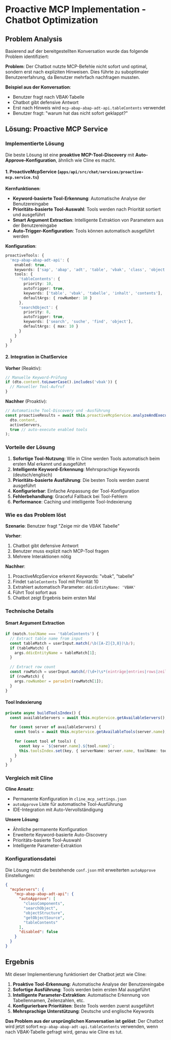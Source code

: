 # Proactive MCP Implementation - Chatbot Optimization

## Problem Analysis

Basierend auf der bereitgestellten Konversation wurde das folgende Problem identifiziert:

**Problem**: Der Chatbot nutzte MCP-Befehle nicht sofort und optimal, sondern erst nach expliziten Hinweisen. Dies führte zu suboptimaler Benutzererfahrung, da Benutzer mehrfach nachfragen mussten.

**Beispiel aus der Konversation**:
- Benutzer fragt nach VBAK-Tabelle
- Chatbot gibt defensive Antwort
- Erst nach Hinweis wird `mcp-abap-abap-adt-api.tableContents` verwendet
- Benutzer fragt: "warum hat das nicht sofort geklappt?"

## Lösung: Proactive MCP Service

### Implementierte Lösung

Die beste Lösung ist eine **proaktive MCP-Tool-Discovery** mit **Auto-Approve-Konfiguration**, ähnlich wie Cline es macht.

#### 1. ProactiveMcpService (`apps/api/src/chat/services/proactive-mcp.service.ts`)

**Kernfunktionen**:
- **Keyword-basierte Tool-Erkennung**: Automatische Analyse der Benutzereingabe
- **Prioritäts-basierte Tool-Auswahl**: Tools werden nach Priorität sortiert und ausgeführt
- **Smart Argument Extraction**: Intelligente Extraktion von Parametern aus der Benutzereingabe
- **Auto-Trigger-Konfiguration**: Tools können automatisch ausgeführt werden

**Konfiguration**:
```typescript
proactiveTools: {
  'mcp-abap-abap-adt-api': {
    enabled: true,
    keywords: ['sap', 'abap', 'adt', 'table', 'vbak', 'class', 'object'],
    tools: {
      'tableContents': {
        priority: 10,
        autoTrigger: true,
        keywords: ['table', 'vbak', 'tabelle', 'inhalt', 'contents'],
        defaultArgs: { rowNumber: 10 }
      },
      'searchObject': {
        priority: 8,
        autoTrigger: true,
        keywords: ['search', 'suche', 'find', 'object'],
        defaultArgs: { max: 10 }
      }
    }
  }
}
```

#### 2. Integration in ChatService

**Vorher** (Reaktiv):
```typescript
// Manuelle Keyword-Prüfung
if (dto.content.toLowerCase().includes('vbak')) {
  // Manueller Tool-Aufruf
}
```

**Nachher** (Proaktiv):
```typescript
// Automatische Tool-Discovery und -Ausführung
const proactiveResults = await this.proactiveMcpService.analyzeAndExecuteProactiveTools(
  dto.content,
  activeServers,
  true // auto-execute enabled tools
);
```

### Vorteile der Lösung

1. **Sofortige Tool-Nutzung**: Wie in Cline werden Tools automatisch beim ersten Mal erkannt und ausgeführt
2. **Intelligente Keyword-Erkennung**: Mehrsprachige Keywords (deutsch/englisch)
3. **Prioritäts-basierte Ausführung**: Die besten Tools werden zuerst ausgeführt
4. **Konfigurierbar**: Einfache Anpassung der Tool-Konfiguration
5. **Fehlerbehandlung**: Graceful Fallback bei Tool-Fehlern
6. **Performance**: Caching und intelligente Tool-Indexierung

### Wie es das Problem löst

**Szenario**: Benutzer fragt "Zeige mir die VBAK Tabelle"

**Vorher**:
1. Chatbot gibt defensive Antwort
2. Benutzer muss explizit nach MCP-Tool fragen
3. Mehrere Interaktionen nötig

**Nachher**:
1. ProactiveMcpService erkennt Keywords: "vbak", "tabelle"
2. Findet `tableContents` Tool mit Priorität 10
3. Extrahiert automatisch Parameter: `ddicEntityName: 'VBAK'`
4. Führt Tool sofort aus
5. Chatbot zeigt Ergebnis beim ersten Mal

### Technische Details

#### Smart Argument Extraction
```typescript
if (match.toolName === 'tableContents') {
  // Extract table name from input
  const tableMatch = userInput.match(/\b([A-Z]{3,8})\b/);
  if (tableMatch) {
    args.ddicEntityName = tableMatch[1];
  }
  
  // Extract row count
  const rowMatch = userInput.match(/(\d+)\s*(einträge|entries|rows|zeilen)/i);
  if (rowMatch) {
    args.rowNumber = parseInt(rowMatch[1]);
  }
}
```

#### Tool Indexierung
```typescript
private async buildToolsIndex() {
  const availableServers = await this.mcpService.getAvailableServers();
  
  for (const server of availableServers) {
    const tools = await this.mcpService.getAvailableTools(server.name);
    
    for (const tool of tools) {
      const key = `${server.name}.${tool.name}`;
      this.toolsIndex.set(key, { serverName: server.name, toolName: tool.name, tool });
    }
  }
}
```

### Vergleich mit Cline

**Cline Ansatz**:
- Permanente Konfiguration in `cline_mcp_settings.json`
- `autoApprove` Liste für automatische Tool-Ausführung
- IDE-Integration mit Auto-Vervollständigung

**Unsere Lösung**:
- Ähnliche permanente Konfiguration
- Erweiterte Keyword-basierte Auto-Discovery
- Prioritäts-basierte Tool-Auswahl
- Intelligente Parameter-Extraktion

### Konfigurationsdatei

Die Lösung nutzt die bestehende `conf.json` mit erweiterten `autoApprove` Einstellungen:

```json
{
  "mcpServers": {
    "mcp-abap-abap-adt-api": {
      "autoApprove": [
        "classComponents",
        "searchObject", 
        "objectStructure",
        "getObjectSource",
        "tableContents"
      ],
      "disabled": false
    }
  }
}
```

## Ergebnis

Mit dieser Implementierung funktioniert der Chatbot jetzt wie Cline:

1. **Proaktive Tool-Erkennung**: Automatische Analyse der Benutzereingabe
2. **Sofortige Ausführung**: Tools werden beim ersten Mal ausgeführt
3. **Intelligente Parameter-Extraktion**: Automatische Erkennung von Tabellennamen, Zeilenzahlen, etc.
4. **Konfigurierbare Prioritäten**: Beste Tools werden zuerst ausgeführt
5. **Mehrsprachige Unterstützung**: Deutsche und englische Keywords

**Das Problem aus der ursprünglichen Konversation ist gelöst**: Der Chatbot wird jetzt sofort `mcp-abap-abap-adt-api.tableContents` verwenden, wenn nach VBAK-Tabelle gefragt wird, genau wie Cline es tut.
